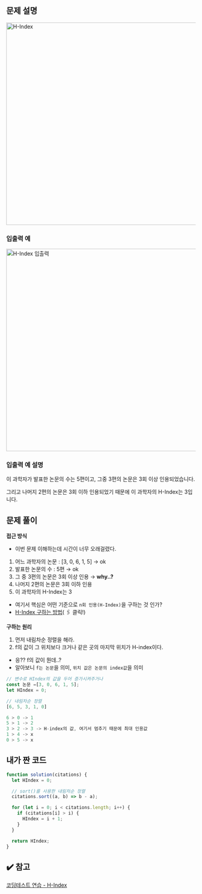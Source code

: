 ## 문제 설명

<img width="537" alt="H-Index" src="https://user-images.githubusercontent.com/47416686/123367742-6f6ad000-d5b5-11eb-9792-1014b046aa36.png">

### 입출력 예

<img width="537" alt="H-Index 입출력" src="https://user-images.githubusercontent.com/47416686/123367735-6da10c80-d5b5-11eb-8cf5-c2fde595a679.png">

### 입출력 예 설명

이 과학자가 발표한 논문의 수는 5편이고, 그중 3편의 논문은 3회 이상 인용되었습니다.

그리고 나머지 2편의 논문은 3회 이하 인용되었기 때문에 이 과학자의 H-Index는 3입니다.

## 문제 풀이

**접근 방식**

- 이번 문제 이해하는데 시간이 너무 오래걸렸다.

1. 어느 과학자의 논문 : [3, 0, 6, 1, 5] → ok
2. 발표한 논문의 수 : 5편 → ok
3. 그 중 3편의 논문은 3회 이상 인용 → **why..?**
4. 나머지 2편의 논문은 3회 이하 인용
5. 이 과학자의 H-Index는 3

- 여기서 핵심은 어떤 기준으로 `n회 인용(H-Index)`을 구하는 것 인가?
- [H-Index 구하는 방법](https://www.notion.so/H-Index-ef723cb96964421ca7edd53d67ea3f7a)( 🖇️ 클릭!)

**구하는 원리**

1. 먼저 내림차순 정렬을 해라.
2. f의 값이 그 위치보다 크거나 같은 곳의 마지막 위치가 H-index이다.

- 응?? f의 값이 뭔데..?
- 알아보니 `f는 논문`을 의미, `위치 값은 논문의 index값`을 의미

```jsx
// 변수로 HIndex의 값을 두어 증가시켜주거나
const 논문 =[3, 0, 6, 1, 5];
let HIndex = 0;

// 내림차순 정렬
[6, 5, 3, 1, 0]

6 > 0 -> 1
5 > 1 -> 2
3 > 2 -> 3 -> H-index의 값, 여기서 멈추기 때문에 최대 인용값
1 > 4 -> x
0 > 5 -> x
```

## 내가 짠 코드

```jsx
function solution(citations) {
  let HIndex = 0;

  // sort()를 사용한 내림차순 정렬
  citations.sort((a, b) => b - a);

  for (let i = 0; i < citations.length; i++) {
    if (citations[i] > i) {
      HIndex = i + 1;
    }
  }

  return HIndex;
}
```

## ✔️ 참고

[코딩테스트 연습 - H-Index](https://programmers.co.kr/learn/courses/30/lessons/42747)
